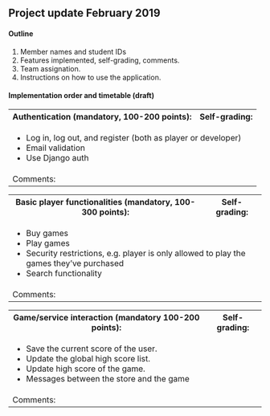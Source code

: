 ## Project update February 2019

#### Outline

1. Member names and student IDs
1. Features implemented, self-grading, comments.
1. Team assignation.
1. Instructions on how to use the application.


#### Implementation order and timetable (draft)

<table>
  <tr>
    <th> 
      Authentication (mandatory, 100-200 points):
    </th>
    <th> 
      Self-grading: 
    </th>
  </tr>
  <tr>
    <td colspan="2">
      <ul>
        <li>Log in, log out, and register (both as player or developer)</li>
        <li>Email validation</li>
        <li>Use Django auth</li>
      </ul>
    </td>
  </tr>
  <td colspan="2">
    Comments:
  </td>
</table>

<table>
  <tr>
    <th>
      Basic player functionalities (mandatory, 100-300 points):
    </th>
    <th> 
      Self-grading: 
    </th>
  </tr>
  <tr>
    <td colspan="2">
      <ul>
        <li>Buy games</li>
        <li>Play games</li>
        <li>Security restrictions, e.g. player is only allowed to play the games they’ve purchased</li>
        <li>Search functionality</li>
      </ul>
    </td>
  </tr>
  <td colspan="2">
    Comments:
  </td>
</table>

<table>
  <tr>
    <th>
      Game/service interaction (mandatory 100-200 points):
    </th>
    <th> 
      Self-grading: 
    </th>
  </tr>
  <tr>
    <td colspan="2">
      <ul>
        <li>Save the current score of the user.</li>
        <li>Update the global high score list.
</li>
        <li>Update high score of the game.</li>
        <li>Messages between the store and the game</li>
      </ul>
    </td>
  </tr>
  <td colspan="2">
    Comments:
  </td>
</table>